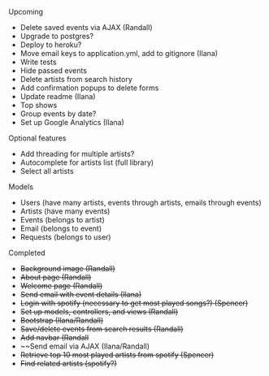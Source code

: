 Upcoming
- Delete saved events via AJAX (Randall)
- Upgrade to postgres?
- Deploy to heroku?
- Move email keys to application.yml, add to gitignore (Ilana)
- Write tests
- Hide passed events
- Delete artists from search history
- Add confirmation popups to delete forms
- Update readme (Ilana)
- Top shows
- Group events by date?
- Set up Google Analytics (Ilana)

Optional features
- Add threading for multiple artists?
- Autocomplete for artists list (full library)
- Select all artists

Models
- Users (have many artists, events through artists, emails through events)
- Artists (have many events)
- Events (belongs to artist)
- Email (belongs to event)
- Requests (belongs to user)

Completed
- ~~Background image (Randall)~~
- ~~About page  (Randall)~~
- ~~Welcome page (Randall)~~
- ~~Send email with event details (Ilana)~~
- ~~Login with spotify (necessary to get most played songs?) (Spencer)~~
- ~~Set up models, controllers, and views (Randall)~~
- ~~Bootstrap (Ilana/Randall)~~
- ~~Save/delete events from search results (Randall)~~
- ~~Add navbar (Randall~~
- ~~Send email via AJAX (Ilana/Randall)
- ~~Retrieve top 10 most played artists from spotify (Spencer)~~
- ~~Find related artists (spotify?)~~
